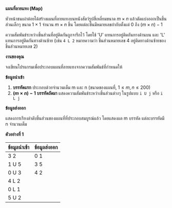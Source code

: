 **แผนที่ลายแทง (Map)**

หัวหน้าชนเผ่าต๋อยได้สร้างแผนที่ลายแทงบนหนังสัตว์รูปสี่เหลี่ยมขนาด $m \times n$ แล้วตัดแบ่งออกเป็นชิ้นส่วนเล็กๆ ขนาด $1 \times 1$ จำนวน $m \times n$ ชิ้น โดยแต่ละชิ้นมีหมายเลขกำกับตั้งแต่ 0 ถึง $(m \times n) - 1$

ความสัมพันธ์ระหว่างชิ้นส่วนที่อยู่ติดกันถูกจารึกไว้ โดยใช้ 'U' แทนการอยู่ติดกันทางด้านบน และ 'L' แทนการอยู่ติดกันทางด้านซ้าย (เช่น `4 L 2` หมายความว่า ชิ้นส่วนหมายเลข 4 อยู่ติดทางด้านซ้ายของชิ้นส่วนหมายเลข 2)

**งานของคุณ**

จงเขียนโปรแกรมเพื่อประกอบแผนที่ลายแทงจากความสัมพันธ์ที่กำหนดให้

**ข้อมูลนำเข้า**

1.  **บรรทัดแรก** ประกอบด้วยจำนวนเต็ม m และ n (ขนาดของแผนที่, $1 \le m, n \le 200$)
2.  **$(m \times n) - 1$ บรรทัดถัดมา** แสดงความสัมพันธ์ระหว่างชิ้นส่วนต่างๆ ในรูปแบบ `i U j` หรือ `i L j`

**ข้อมูลส่งออก**

แสดงการเรียงลำดับชิ้นส่วนของแผนที่ที่ประกอบสมบูรณ์แล้ว โดยแสดงผล m บรรทัด แต่ละบรรทัดมี n จำนวนเต็ม

**ตัวอย่างที่ 1**

| ข้อมูลนำเข้า | ข้อมูลส่งออก |
| :--- | :--- |
| 3 2 | 0 1 |
| 1 U 5 | 3 5 |
| 0 U 3 | 4 2 |
| 4 L 2 | |
| 0 L 1 | |
| 5 U 2 | |
